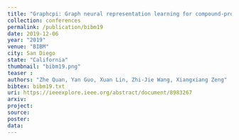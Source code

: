 ```yaml
---
title: "Graphcpi: Graph neural representation learning for compound-protein interaction"
collection: conferences
permalink: /publication/bibm19
date: 2019-12-06
year: "2019"
venue: "BIBM"
city: San Diego
state: "California"
thumbnail: "bibm19.png"
teaser : 
authors: "Zhe Quan, Yan Guo, Xuan Lin, Zhi-Jie Wang, Xiangxiang Zeng"
bibtex: bibm19.txt
uri: https://ieeexplore.ieee.org/abstract/document/8983267
arxiv: 
project: 
source:
poster: 
data:
---
```

